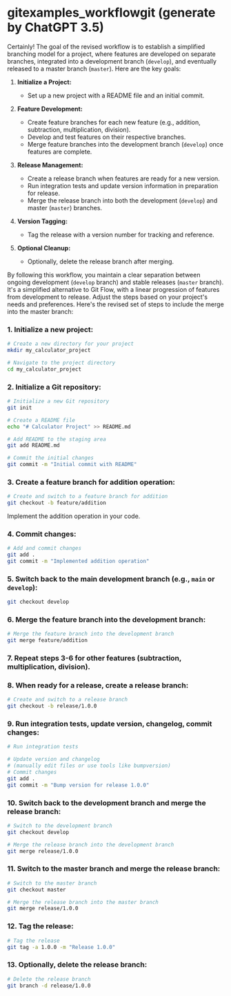 # gitexamples_workflowgit (generate by ChatGPT 3.5)

Certainly! The goal of the revised workflow is to establish a simplified branching model for a project, where features are developed on separate branches, integrated into a development branch (`develop`), and eventually released to a master branch (`master`). Here are the key goals:

1. **Initialize a Project:**
   - Set up a new project with a README file and an initial commit.

2. **Feature Development:**
   - Create feature branches for each new feature (e.g., addition, subtraction, multiplication, division).
   - Develop and test features on their respective branches.
   - Merge feature branches into the development branch (`develop`) once features are complete.

3. **Release Management:**
   - Create a release branch when features are ready for a new version.
   - Run integration tests and update version information in preparation for release.
   - Merge the release branch into both the development (`develop`) and master (`master`) branches.

4. **Version Tagging:**
   - Tag the release with a version number for tracking and reference.

5. **Optional Cleanup:**
   - Optionally, delete the release branch after merging.

By following this workflow, you maintain a clear separation between ongoing development (`develop` branch) and stable releases (`master` branch). It's a simplified alternative to Git Flow, with a linear progression of features from development to release. Adjust the steps based on your project's needs and preferences.
Here's the revised set of steps to include the merge into the master branch:

### 1. Initialize a new project:

```bash
# Create a new directory for your project
mkdir my_calculator_project

# Navigate to the project directory
cd my_calculator_project
```

### 2. Initialize a Git repository:

```bash
# Initialize a new Git repository
git init

# Create a README file
echo "# Calculator Project" >> README.md

# Add README to the staging area
git add README.md

# Commit the initial changes
git commit -m "Initial commit with README"
```

### 3. Create a feature branch for addition operation:

```bash
# Create and switch to a feature branch for addition
git checkout -b feature/addition
```

Implement the addition operation in your code.

### 4. Commit changes:

```bash
# Add and commit changes
git add .
git commit -m "Implemented addition operation"
```

### 5. Switch back to the main development branch (e.g., `main` or `develop`):

```bash
git checkout develop
```

### 6. Merge the feature branch into the development branch:

```bash
# Merge the feature branch into the development branch
git merge feature/addition
```

### 7. Repeat steps 3-6 for other features (subtraction, multiplication, division).

### 8. When ready for a release, create a release branch:

```bash
# Create and switch to a release branch
git checkout -b release/1.0.0
```

### 9. Run integration tests, update version, changelog, commit changes:

```bash
# Run integration tests

# Update version and changelog
# (manually edit files or use tools like bumpversion)
# Commit changes
git add .
git commit -m "Bump version for release 1.0.0"
```

### 10. Switch back to the development branch and merge the release branch:

```bash
# Switch to the development branch
git checkout develop

# Merge the release branch into the development branch
git merge release/1.0.0
```

### 11. Switch to the master branch and merge the release branch:

```bash
# Switch to the master branch
git checkout master

# Merge the release branch into the master branch
git merge release/1.0.0
```

### 12. Tag the release:

```bash
# Tag the release
git tag -a 1.0.0 -m "Release 1.0.0"
```

### 13. Optionally, delete the release branch:

```bash
# Delete the release branch
git branch -d release/1.0.0
```


